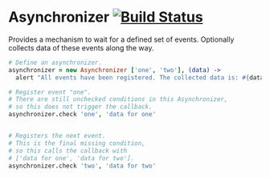# Asynchronizer [![Build Status](https://travis-ci.org/kevgo/asynchronizer.js.png?branch=master)](https://travis-ci.org/kevgo/asynchronizer.js)

Provides a mechanism to wait for a defined set of events.
Optionally collects data of these events along the way.

```coffeescript
# Define an asynchronizer.
asynchronizer = new Asynchronizer ['one', 'two'], (data) ->
  alert "All events have been registered. The collected data is: #{data}"

# Register event "one".
# There are still unchecked conditions in this Asynchronizer,
# so this does not trigger the callback.
asynchronizer.check 'one', 'data for one'


# Registers the next event.
# This is the final missing condition,
# so this calls the callback with
# ['data for one', 'data for two'].
asynchronizer.check 'two', 'data for two'
```
